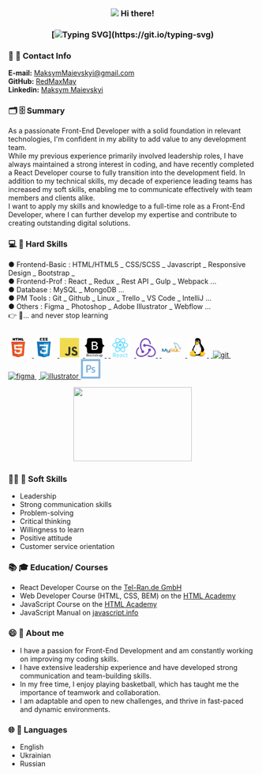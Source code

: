 <div align="center">
<h3><img src="https://media.giphy.com/media/hvRJCLFzcasrR4ia7z/giphy.gif" width="28"> Hi there!</h3>

### [![Typing SVG](https://readme-typing-svg.herokuapp.com/?font=Fira+Code&pause=1000&color=08198A&width=535&lines=%F0%9F%91%8B+I%27m+Max+Maievskyi+%F0%9F%92%BB+FrontEnd+Developer!)](https://git.io/typing-svg)

</div>

### **📧 📲 Contact Info**

<div align="left">

**E-mail:** MaksymMaievskyi@gmail.com <br/>
**GitHub:** [RedMaxMay](https://github.com/RedMaxMay) <br/>
**Linkedin:** [Maksym Maievskyi](https://www.linkedin.com/in/maksym-maievskyi/)</div>

### **🗂 🗄 Summary**

<div align="left">  
As a passionate Front-End Developer with a solid foundation in relevant technologies, I'm confident in my ability to add value to any development team.
<br/>
While my previous experience primarily involved leadership roles, I have always maintained a strong interest in coding, and have recently completed a React Developer course to fully transition into the development field. In addition to my technical skills, my decade of experience leading teams has increased my soft skills, enabling me to communicate effectively with team members and clients alike. 
<br/>
I want to apply my skills and knowledge to a full-time role as a Front-End Developer, where I can further develop my expertise and contribute to creating outstanding digital solutions.<br/>
</div>

### **💻 🔭 Hard Skills**

● Frontend-Basic : HTML/HTML5 _ CSS/SCSS _ Javascript _ Responsive Design _ Bootstrap _ <br/>
● Frontend-Prof : React _ Redux _ Rest API _ Gulp _ Webpack ...<br/>
● Database : MySQL _ MongoDB ... <br/>
● PM Tools : Git _ Github _ Linux _ Trello _ VS Code _ IntelliJ ... <br/>
● Others : Figma _ Photoshop _ Adobe Illustrator _ Webflow ...<br/>
👉 📖... and never stop learning<br/><br/>

<p><a href="https://www.w3.org/html/" target="_blank" rel="noreferrer"> <img src="https://raw.githubusercontent.com/devicons/devicon/master/icons/html5/html5-original-wordmark.svg" alt="html5" width="40" height="40"/></a>
&nbsp;<a href="https://www.w3schools.com/css/" target="_blank" rel="noreferrer"> <img src="https://raw.githubusercontent.com/devicons/devicon/master/icons/css3/css3-original-wordmark.svg" alt="css3" width="40" height="40"/></a>
&nbsp;<a href="https://developer.mozilla.org/en-US/docs/Web/JavaScript" target="_blank" rel="noreferrer"> <img src="https://raw.githubusercontent.com/devicons/devicon/master/icons/javascript/javascript-original.svg" alt="javascript" width="40" height="40"/></a>
&nbsp;<a href="https://getbootstrap.com" target="_blank" rel="noreferrer"> <img src="https://raw.githubusercontent.com/devicons/devicon/master/icons/bootstrap/bootstrap-plain-wordmark.svg" alt="bootstrap" width="40" height="40"/> </a>
&nbsp;<a href="https://reactjs.org/" target="_blank" rel="noreferrer"> <img src="https://raw.githubusercontent.com/devicons/devicon/master/icons/react/react-original-wordmark.svg" alt="react" width="40" height="40"/></a>
&nbsp;<a href="https://redux.js.org" target="_blank" rel="noreferrer"> <img src="https://raw.githubusercontent.com/devicons/devicon/master/icons/redux/redux-original.svg" alt="redux" width="40" height="40"/> </a>
&nbsp;<a href="https://www.mysql.com/" target="_blank" rel="noreferrer"> <img src="https://raw.githubusercontent.com/devicons/devicon/master/icons/mysql/mysql-original-wordmark.svg" alt="mysql" width="40" height="40"/></a>
&nbsp;<a href="https://www.linux.org/" target="_blank" rel="noreferrer"> <img src="https://raw.githubusercontent.com/devicons/devicon/master/icons/linux/linux-original.svg" alt="linux" width="40" height="40"/> </a>
&nbsp;<a href="https://git-scm.com/" target="_blank" rel="noreferrer"> <img src="https://www.vectorlogo.zone/logos/git-scm/git-scm-icon.svg" alt="git" width="40" height="40"/> </a>
&nbsp;<a href="https://www.figma.com/" target="_blank" rel="noreferrer"> <img src="https://www.vectorlogo.zone/logos/figma/figma-icon.svg" alt="figma" width="40" height="40"/> </a>
&nbsp;<a href="https://www.adobe.com/in/products/illustrator.html" target="_blank" rel="noreferrer"> <img src="https://www.vectorlogo.zone/logos/adobe_illustrator/adobe_illustrator-icon.svg" alt="illustrator" width="40" height="40"/> </a> <a href="https://www.photoshop.com/en" target="_blank" rel="noreferrer"> <img src="https://raw.githubusercontent.com/devicons/devicon/master/icons/photoshop/photoshop-line.svg" alt="photoshop" width="40" height="40"/> </a>

<!-- </div> -->
<div align="center">
<img src="https://github-readme-stats.vercel.app/api/top-langs?username=RedMaxMay&show_icons=true&locale=en&layout=compact" width="240"
        height="150" alt=""/>
</div>

### **🙋‍♂️ 🤝 Soft Skills**

- Leadership<br/>
- Strong communication skills<br/>
- Problem-solving<br/>
- Critical thinking<br/>
- Willingness to learn<br/>
- Positive attitude<br/>
- Customer service orientation<br/>

### **📚 🎓 Education/ Courses**

- React Developer Course on the [Tel-Ran.de GmbH](https://tel-ran.de)
- Web Developer Course (HTML, CSS, BEM) on the [HTML Academy](https://htmlacademy.ru/)
- JavaScript Course on the [HTML Academy](https://htmlacademy.ru/)
- JavaScript Manual on [javascript.info](https://javascript.info/)

### **😄 💬 About me**

- I have a passion for Front-End Development and am constantly working on improving my coding skills.
- I have extensive leadership experience and have developed strong communication and team-building skills.
- In my free time, I enjoy playing basketball, which has taught me the importance of teamwork and collaboration.
- I am adaptable and open to new challenges, and thrive in fast-paced and dynamic environments.

### **🌐 🌱 Languages**

- English 
- Ukrainian
- Russian 

